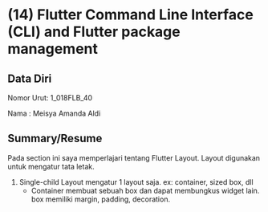 # (14) Flutter Command Line Interface (CLI) and Flutter package management
## Data Diri
Nomor Urut: 1_018FLB_40

Nama : Meisya Amanda Aldi

## Summary/Resume
Pada section ini saya memperlajari tentang Flutter Layout. Layout digunakan untuk mengatur tata letak.
1. Single-child Layout
mengatur 1 layout saja. ex: container, sized box, dll
    - Container
    membuat sebuah box dan dapat membungkus widget lain. box memiliki margin, padding, decoration.
